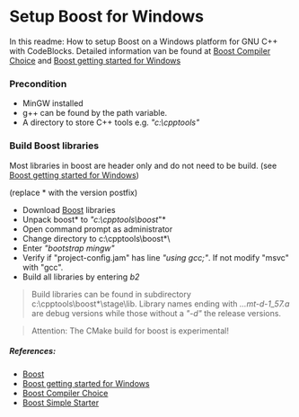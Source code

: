 # Setup Boost for Windows

In this readme: How to setup Boost on a Windows platform for GNU C++
with CodeBlocks.
Detailed information van be found at [Boost Compiler Choice] and [Boost getting started for Windows]
 
### Precondition
  - MinGW installed
  - g++ can be found by the path variable.
  - A directory to store C++ tools e.g. *"c:\cpptools"*

### Build Boost libraries
Most libraries in boost are header only and do not need to be build. (see [Boost getting started for Windows])

(replace * with the version postfix)

 - Download [Boost] libraries
 - Unpack boost* to *"c:\cpptools\boost*"*
 - Open command prompt as administrator
 - Change directory to c:\cpptools\boost*\
 - Enter *"bootstrap mingw"*
 - Verify if "project-config.jam" has line *"using gcc;"*. If not modify "msvc" with "gcc".
 - Build all libraries by entering *b2*

 
>Build libraries can be found in subdirectory c:\cpptools\boost*\stage\lib.
>Library names ending with *...mt-d-1_57.a* are debug versions while
>those without a *"-d"* the release versions.

>Attention: The CMake build for boost is experimental!


##### References:
 * [Boost]
 * [Boost getting started for Windows]
 * [Boost Compiler Choice]
 * [Boost Simple Starter]

[Boost]:http://www.boost.org/
[Boost getting started for Windows]:http://www.boost.org/doc/libs/1_57_0/more/getting_started/windows.html
[Boost Compiler Choice]:http://www.boost.org/build/doc/html/bbv2/reference/tools.html
[Boost Simple Starter]:http://www.bogotobogo.com/cplusplus/boost.php

